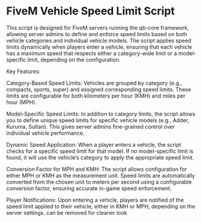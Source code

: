 # FiveM Vehicle Speed Limit Script
This script is designed for FiveM servers running the qb-core framework, allowing server admins to define and enforce speed limits based on both vehicle categories and individual vehicle models. The script applies speed limits dynamically when players enter a vehicle, ensuring that each vehicle has a maximum speed that respects either a category-wide limit or a model-specific limit, depending on the configuration.

Key Features:

Category-Based Speed Limits: Vehicles are grouped by category (e.g., compacts, sports, super) and assigned corresponding speed limits. These limits are configurable for both kilometers per hour (KMH) and miles per hour (MPH).

Model-Specific Speed Limits: In addition to category limits, the script allows you to define unique speed limits for specific vehicle models (e.g., Adder, Kuruma, Sultan). This gives server admins fine-grained control over individual vehicle performance.

Dynamic Speed Application: When a player enters a vehicle, the script checks for a specific speed limit for that model. If no model-specific limit is found, it will use the vehicle’s category to apply the appropriate speed limit.

Conversion Factor for MPH and KMH: The script allows configuration for either MPH or KMH as the measurement unit. Speed limits are automatically converted from the chosen unit to meters per second using a configurable conversion factor, ensuring accurate in-game speed enforcement.

Player Notifications: Upon entering a vehicle, players are notified of the speed limit applied to their vehicle, either in KMH or MPH, depending on the server settings. can be removed for cleaner look
